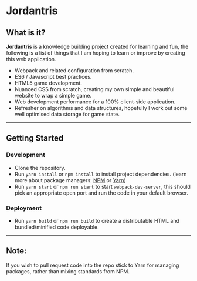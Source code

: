# Jordantris

## What is it?

**Jordantris** is a knowledge building project created for learning and fun, the following is a list of things that I am hoping to learn or improve by creating this web application.

- Webpack and related configuration from scratch.
- ES6 / Javascript best practices.
- HTML5 game development.
- Nuanced CSS from scratch, creating my own simple and beautiful website to wrap a simple game.
- Web development performance for a 100% client-side application.
- Refresher on algorithms and data structures, hopefully I work out some well optimised data storage for game state.

---

## Getting Started

### Development

- Clone the repository.
- Run `yarn install` or `npm install` to install project dependencies. (learn more about package managers: [NPM](https://www.npmjs.com/) or [Yarn](https://yarnpkg.com/))
- Run `yarn start` or `npm run start` to start `webpack-dev-server`, this should pick an appropriate open port and run the code in your default browser.

### Deployment

- Run `yarn build` or `npm run build` to create a distributable HTML and bundled/minified code deployable.

---

## Note:
If you wish to pull request code into the repo stick to Yarn for managing packages, rather than mixing standards from NPM.

